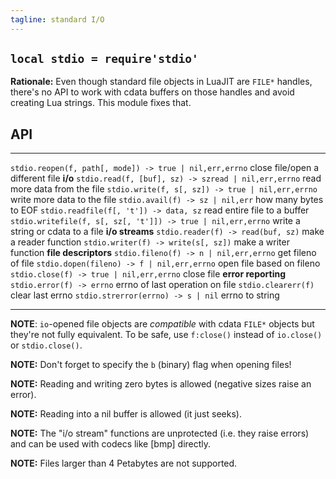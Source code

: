 ```yaml
---
tagline: standard I/O
---
```


## `local stdio = require'stdio'`

__Rationale:__ Even though standard file objects in LuaJIT are `FILE*`
handles, there's no API to work with cdata buffers on those handles
and avoid creating Lua strings. This module fixes that.

## API

---------------------------------------------------------------- ----------------------------------------------------------------
`stdio.reopen(f, path[, mode]) -> true | nil,err,errno`          close file/open a different file
__i/o__
`stdio.read(f, [buf], sz) -> szread | nil,err,errno`             read more data from the file
`stdio.write(f, s[, sz]) -> true | nil,err,errno`                write more data to the file
`stdio.avail(f) -> sz | nil,err`                                 how many bytes to EOF
`stdio.readfile(f[, 't']) -> data, sz`                           read entire file to a buffer
`stdio.writefile(f, s[, sz[, 't']]) -> true | nil,err,errno`     write a string or cdata to a file
__i/o streams__
`stdio.reader(f) -> read(buf, sz)`                               make a reader function
`stdio.writer(f) -> write(s[, sz])`                              make a writer function
__file descriptors__
`stdio.fileno(f) -> n | nil,err,errno`                           get fileno of file
`stdio.dopen(fileno) -> f | nil,err,errno`                       open file based on fileno
`stdio.close(f) -> true | nil,err,errno`                         close file
__error reporting__
`stdio.error(f) -> errno`                                        errno of last operation on file
`stdio.clearerr(f)`                                              clear last errno
`stdio.strerror(errno) -> s | nil`                               errno to string
---------------------------------------------------------------- ----------------------------------------------------------------

__NOTE__: `io`-opened file objects are _compatible_ with cdata `FILE*`
objects but they're not fully equivalent. To be safe, use `f:close()`
instead of `io.close()` or `stdio.close()`.

__NOTE:__ Don't forget to specify the `b` (binary) flag when opening files!

__NOTE:__ Reading and writing zero bytes is allowed (negative sizes raise an error).

__NOTE:__ Reading into a nil buffer is allowed (it just seeks).

__NOTE:__ The "i/o stream" functions are unprotected (i.e. they raise errors)
and can be used with codecs like [bmp] directly.

__NOTE:__ Files larger than 4 Petabytes are not supported.

